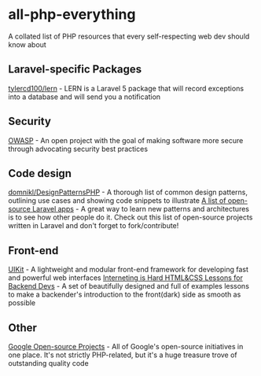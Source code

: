 # all-php-everything
A collated list of PHP resources that every self-respecting web dev should know about

## Laravel-specific Packages
[tylercd100/lern](https://github.com/tylercd100/lern) - LERN is a Laravel 5 package that will record exceptions into a database and will send you a notification

## Security
[OWASP](https://www.owasp.org/index.php/Main_Page) - An open project with the goal of making software more secure through advocating security best practices

## Code design
[domnikl/DesignPatternsPHP](https://github.com/domnikl/DesignPatternsPHP) - A thorough list of common design patterns, outlining use cases and showing code snippets to illustrate
[A list of open-source Laravel apps](https://github.com/unicodeveloper/awesome-opensource-apps#laravel) - A great way to learn new patterns and architectures is to see how other people do it. Check out this list of open-source projects written in Laravel and don't forget to fork/contribute!

## Front-end
[UIKit](https://getuikit.com/) - A lightweight and modular front-end framework for developing fast and powerful web interfaces
[Interneting is Hard HTML&CSS Lessons for Backend Devs](https://internetingishard.com/html-and-css/) - A set of beautifully designed and full of examples lessons to make a backender's introduction to the front(dark) side as smooth as possible

## Other
[Google Open-source Projects](https://opensource.google.com/projects/explore/featured) - All of Google's open-source initiatives in one place. It's not strictly PHP-related, but it's a huge treasure trove of outstanding quality code
